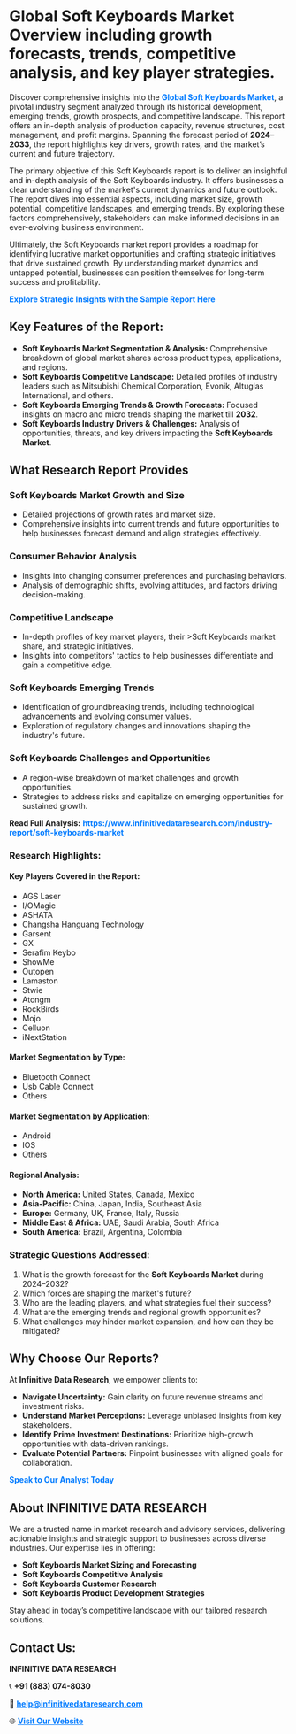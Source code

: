 <h1>Global Soft Keyboards Market Overview including growth forecasts, trends, competitive analysis, and key player strategies.</h1>
<p>
Discover comprehensive insights into the 
<a href="https://www.infinitivedataresearch.com/industry-report/soft-keyboards-market" rel="dofollow" style="color: #007BFF; text-decoration: none;"><strong>Global Soft Keyboards Market</strong></a>, a pivotal industry segment analyzed through its historical development, emerging trends, growth prospects, and competitive landscape. This report offers an in-depth analysis of production capacity, revenue structures, cost management, and profit margins. Spanning the forecast period of <strong>2024–2033</strong>, the report highlights key drivers, growth rates, and the market’s current and future trajectory.
</p>
<p>
The primary objective of this Soft Keyboards report is to deliver an insightful and in-depth analysis of the Soft Keyboards industry. It offers businesses a clear understanding of the market's current dynamics and future outlook. The report dives into essential aspects, including market size, growth potential, competitive landscapes, and emerging trends. By exploring these factors comprehensively, stakeholders can make informed decisions in an ever-evolving business environment.
</p>
<p>
Ultimately, the Soft Keyboards market report provides a roadmap for identifying lucrative market opportunities and crafting strategic initiatives that drive sustained growth. By understanding market dynamics and untapped potential, businesses can position themselves for long-term success and profitability.
</p>
<p>
<a href="https://www.infinitivedataresearch.com/request-sample/reportId=106424" style="color: #007BFF; text-decoration: none;"><strong>Explore Strategic Insights with the Sample Report Here</strong></a>
</p>

<h2>Key Features of the Report:</h2>
<ul>
<li><strong>Soft Keyboards Market Segmentation & Analysis:</strong> Comprehensive breakdown of global market shares across product types, applications, and regions.</li>
<li><strong>Soft Keyboards Competitive Landscape:</strong> Detailed profiles of industry leaders such as Mitsubishi Chemical Corporation, Evonik, Altuglas International, and others.</li>
<li><strong>Soft Keyboards Emerging Trends & Growth Forecasts:</strong> Focused insights on macro and micro trends shaping the market till <strong>2032</strong>.</li>
<li><strong>Soft Keyboards Industry Drivers & Challenges:</strong> Analysis of opportunities, threats, and key drivers impacting the <strong>Soft Keyboards Market</strong>.</li>
</ul>

<h2>What Research Report Provides</h2>
<h3>Soft Keyboards Market Growth and Size</h3>
<ul>
<li>Detailed projections of growth rates and market size.</li>
<li>Comprehensive insights into current trends and future opportunities to help businesses forecast demand and align strategies effectively.</li>
</ul>

<h3>Consumer Behavior Analysis</h3>
<ul>
<li>Insights into changing consumer preferences and purchasing behaviors.</li>
<li>Analysis of demographic shifts, evolving attitudes, and factors driving decision-making.</li>
</ul>

<h3>Competitive Landscape</h3>
<ul>
<li>In-depth profiles of key market players, their >Soft Keyboards market share, and strategic initiatives.</li>
<li>Insights into competitors' tactics to help businesses differentiate and gain a competitive edge.</li>
</ul>

<h3>Soft Keyboards Emerging Trends</h3>
<ul>
<li>Identification of groundbreaking trends, including technological advancements and evolving consumer values.</li>
<li>Exploration of regulatory changes and innovations shaping the industry's future.</li>
</ul>

<h3>Soft Keyboards Challenges and Opportunities</h3>
<ul>
<li>A region-wise breakdown of market challenges and growth opportunities.</li>
<li>Strategies to address risks and capitalize on emerging opportunities for sustained growth.</li>
</ul>
<p><strong>Read Full Analysis:</strong> <a href="https://www.infinitivedataresearch.com/industry-report/soft-keyboards-market" rel="dofollow" style="color: #007BFF; text-decoration: none;"><strong>https://www.infinitivedataresearch.com/industry-report/soft-keyboards-market</strong></a></p>
<h3>Research Highlights:</h3>
<h4>Key Players Covered in the Report:</h4>
<ul><li>AGS Laser</li><li>I/OMagic</li><li>ASHATA</li><li>Changsha Hanguang Technology</li><li>Garsent</li><li>GX</li><li>Serafim Keybo</li><li>ShowMe</li><li>Outopen</li><li>Lamaston</li><li>Stwie</li><li>Atongm</li><li>RockBirds</li><li>Mojo</li><li>Celluon</li><li>iNextStation</li></ul>
<h4>Market Segmentation by Type:</h4>
<ul><li>Bluetooth Connect</li><li>Usb Cable Connect</li><li>Others</li></ul>
<h4>Market Segmentation by Application:</h4>
<ul><li>Android</li><li>IOS</li><li>Others</li></ul>

<h4>Regional Analysis:</h4>
<ul>
<li><strong>North America:</strong> United States, Canada, Mexico</li>
<li><strong>Asia-Pacific:</strong> China, Japan, India, Southeast Asia</li>
<li><strong>Europe:</strong> Germany, UK, France, Italy, Russia</li>
<li><strong>Middle East & Africa:</strong> UAE, Saudi Arabia, South Africa</li>
<li><strong>South America:</strong> Brazil, Argentina, Colombia</li>
</ul>

<h3>Strategic Questions Addressed:</h3>
<ol>
<li>What is the growth forecast for the <strong>Soft Keyboards Market</strong> during 2024–2032?</li>
<li>Which forces are shaping the market's future?</li>
<li>Who are the leading players, and what strategies fuel their success?</li>
<li>What are the emerging trends and regional growth opportunities?</li>
<li>What challenges may hinder market expansion, and how can they be mitigated?</li>
</ol>

<h2>Why Choose Our Reports?</h2>
<p>At <strong>Infinitive Data Research</strong>, we empower clients to:</p>
<ul>
<li><strong>Navigate Uncertainty:</strong> Gain clarity on future revenue streams and investment risks.</li>
<li><strong>Understand Market Perceptions:</strong> Leverage unbiased insights from key stakeholders.</li>
<li><strong>Identify Prime Investment Destinations:</strong> Prioritize high-growth opportunities with data-driven rankings.</li>
<li><strong>Evaluate Potential Partners:</strong> Pinpoint businesses with aligned goals for collaboration.</li>
</ul>
<p><a href="https://www.infinitivedataresearch.com/industry-report/soft-keyboards-market" rel="dofollow" style="color: #007BFF; text-decoration: none;"><strong>Speak to Our Analyst Today</strong></a></p>

<h2>About INFINITIVE DATA RESEARCH</h2>
<p>We are a trusted name in market research and advisory services, delivering actionable insights and strategic support to businesses across diverse industries. Our expertise lies in offering:</p>
<ul>
<li><strong>Soft Keyboards Market Sizing and Forecasting</strong></li>
<li><strong>Soft Keyboards Competitive Analysis</strong></li>
<li><strong>Soft Keyboards Customer Research</strong></li>
<li><strong>Soft Keyboards Product Development Strategies</strong></li>
</ul>
<p>Stay ahead in today’s competitive landscape with our tailored research solutions.</p>

<h2>Contact Us:</h2>
<p><strong>INFINITIVE DATA RESEARCH</strong></p>
<p>📞 <strong>+91 (883) 074-8030</strong></p>
<p>📧 <strong><a href="mailto:help@infinitivedataresearch.com" style="color: #007BFF;">help@infinitivedataresearch.com</a></strong></p>
<p>🌐 <strong><a href="https://www.infinitivedataresearch.com" rel="dofollow" style="color: #007BFF;">Visit Our Website</a></strong></p>